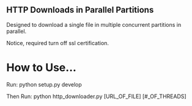 ## HTTP Downloads in Parallel Partitions

Designed to download a single file in multiple concurrent partitions in parallel.

Notice, required turn off ssl certification.

# How to Use...

Run: python setup.py develop

Then Run: python http_downloader.py [URL_OF_FILE] [#_OF_THREADS]
